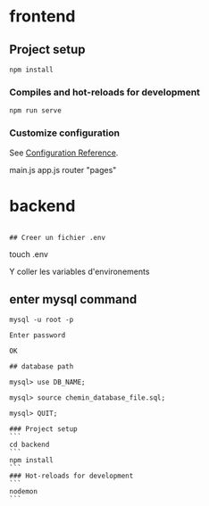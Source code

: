 # frontend

## Project setup
```
npm install
```

### Compiles and hot-reloads for development
```
npm run serve
```



### Customize configuration
See [Configuration Reference](https://cli.vuejs.org/config/).

main.js
app.js
router "pages"

# backend
```

## Creer un fichier .env
```
touch .env

Y coller les variables d'environements

##  enter mysql command
````
mysql -u root -p

Enter password

OK

## database path

mysql> use DB_NAME;

mysql> source chemin_database_file.sql;

mysql> QUIT;

### Project setup
```
cd backend
```
npm install
```
### Hot-reloads for development
```
nodemon
```